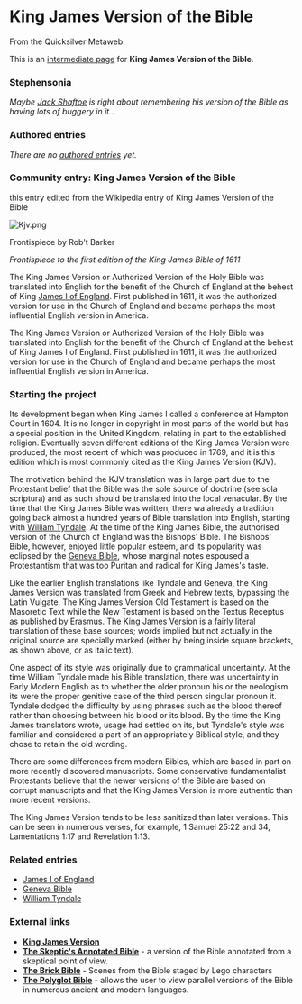 
# King James Version of the Bible

From the Quicksilver Metaweb.

This is an [intermediate page](/metaweb-intermediate-page) for 
**King James Version of the Bible**.

### Stephensonia


*Maybe [Jack Shaftoe](/jack-shaftoe) is right about remembering his version of the Bible as having lots of buggery in it...*

### Authored entries


*There are no [authored entries](/metaweb-authored-entries) yet.*

### Community entry: King James Version of the Bible


this entry edited from the Wikipedia entry of King James Version of the Bible


![Kjv.png](/https://web.archive.org/web/20060726000826im_/http://en.wikipedia.org/upload/8/86/Kjv.png)
  
Frontispiece by Rob't Barker  

*Frontispiece to the first edition of the King James Bible of 1611*


The King James Version or Authorized Version of the Holy Bible was translated into English for the benefit of the Church of England at the behest of King [James I of England](/james-i-of-england). First published in 1611, it was the authorized version for use in the Church of England and became perhaps the most influential English version in America. 

The King James Version or Authorized Version of the Holy Bible was translated into English for the benefit of the Church of England at the behest of King James I of England. First published in 1611, it was the authorized version for use in the Church of England and became perhaps the most influential English version in America. 

### Starting the project


Its development began when King James I called a conference at Hampton Court in 1604. It is no longer in copyright in most parts of the world but has a special position in the United Kingdom, relating in part to the established religion. Eventually seven different editions of the King James Version were produced, the most recent of which was produced in 1769, and it is this edition which is most commonly cited as the King James Version (KJV). 

The motivation behind the KJV translation was in large part due to the Protestant belief that the Bible was the sole source of doctrine (see sola scriptura) and as such should be translated into the local venacular. By the time that the King James Bible was written, there wa already a tradition going back almost a hundred years of Bible translation into English, starting with [William Tyndale](/william-tyndale). At the time of the King James Bible, the authorised version of the Church of England was the Bishops' Bible. The Bishops' Bible, however, enjoyed little popular esteem, and its popularity was eclipsed by the [Geneva Bible](/geneva-bible), whose marginal notes espoused a Protestantism that was too Puritan and radical for King James's taste. 

Like the earlier English translations like Tyndale and Geneva, the King James Version was translated from Greek and Hebrew texts, bypassing the Latin Vulgate. The King James Version Old Testament is based on the Masoretic Text while the New Testament is based on the Textus Receptus as published by Erasmus. The King James Version is a fairly literal translation of these base sources; words implied but not actually in the original source are specially marked (either by being inside square brackets, as shown above, or as italic text). 

One aspect of its style was originally due to grammatical uncertainty. At the time William Tyndale made his Bible translation, there was uncertainty in Early Modern English as to whether the older pronoun his or the neologism its were the proper genitive case of the third person singular pronoun it. Tyndale dodged the difficulty by using phrases such as the blood thereof rather than choosing between his blood or its blood. By the time the King James translators wrote, usage had settled on its, but Tyndale's style was familiar and considered a part of an appropriately Biblical style, and they chose to retain the old wording. 

There are some differences from modern Bibles, which are based in part on more recently discovered manuscripts. Some conservative fundamentalist Protestants believe that the newer versions of the Bible are based on corrupt manuscripts and that the King James Version is more authentic than more recent versions. 

The King James Version tends to be less sanitized than later versions. This can be seen in numerous verses, for example, 1 Samuel 25:22 and 34, Lamentations 1:17 and Revelation 1:13. 

### Related entries


* [James I of England](/james-i-of-england)
* [Geneva Bible](/geneva-bible)
* [William Tyndale](/william-tyndale)


### External links


* **[King James Version](/http-en2-wikipedia-org-wiki-king-james-bible)**
* **[The Skeptic's Annotated Bible](/http-www-skepticsannotatedbible-com)** - a version of the Bible annotated from a skeptical point of view.
* **[The Brick Bible](/http-www-thereverend-com-brick-testament)** - Scenes from the Bible staged by Lego characters
* **[The Polyglot Bible](/http-mdavies-for-ilstu-edu-polyglot)** - allows the user to view parallel versions of the Bible in numerous ancient and modern languages.
